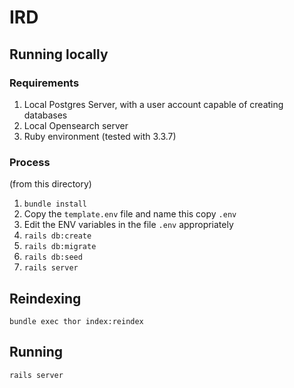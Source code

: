 # IRD

## Running locally
### Requirements
1. Local Postgres Server, with a user account capable of creating databases
2. Local Opensearch server
2. Ruby environment (tested with 3.3.7)

### Process
(from this directory)
1. `bundle install`
2. Copy the `template.env` file and name this copy `.env`
3. Edit the ENV variables in the file `.env` appropriately
4. `rails db:create`
5. `rails db:migrate`
6. `rails db:seed`
7. `rails server`

## Reindexing
`bundle exec thor index:reindex`

## Running
`rails server`
